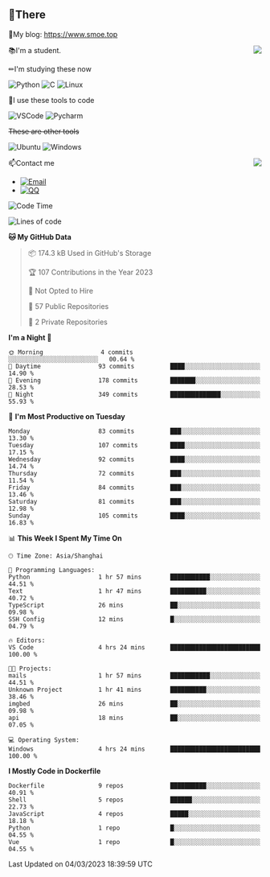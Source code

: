 
## 👏There

📰My blog: https://www.smoe.top

<img align="right" src="https://github-readme-stats.vercel.app/api/top-langs/?username=AkashiCoin"/>


📚I'm a student.

✏I'm studying these now

![Python](https://img.shields.io/badge/-Python-blue?style=flat-square&logo=Python&logoColor=fff)
![C](https://img.shields.io/badge/-C-585858?style=flat-square&logo=C&logoColor=fff)
![Linux](https://img.shields.io/badge/-Linux-black?style=flat-square&logo=Linux&logoColor=fff)

🔨I use these tools to code

![VSCode](https://img.shields.io/badge/-VSCode-blue?style=flat-square&logo=visualstudiocode&logoColor=fff)
![Pycharm](https://img.shields.io/badge/-Pycharm-green?style=flat-square&logo=pycharm&logoColor=fff)

 ~~These are other tools~~

![Ubuntu](https://img.shields.io/badge/-Ubuntu-orange?style=flat-square&logo=Ubuntu&logoColor=fff)
![Windows](https://img.shields.io/badge/-Windows-blue?style=flat-square&logo=Windows&logoColor=fff)

<img align="right" src="https://github-readme-stats.vercel.app/api?username=AkashiCoin" />


📫Contact me

* [![Email](https://img.shields.io/badge/Email-l1040186796@gmail.com-1?style=social&logoColor=fff)](mailto:l1040186796@gmail.com)
* [![QQ](https://img.shields.io/badge/QQ-1040186796-1?style=social&logoColor=fff)](tencent://AddContact/?fromId=45&fromSubId=1&subcmd=all&uin=1040186796&website=www.oicqzone.com)

<!--START_SECTION:waka-->
![Code Time](http://img.shields.io/badge/Code%20Time-602%20hrs%2017%20mins-blue)

![Lines of code](https://img.shields.io/badge/From%20Hello%20World%20I%27ve%20Written-109.1%20thousand%20lines%20of%20code-blue)

**🐱 My GitHub Data** 

> 📦 174.3 kB Used in GitHub's Storage 
 > 
> 🏆 107 Contributions in the Year 2023
 > 
> 🚫 Not Opted to Hire
 > 
> 📜 57 Public Repositories 
 > 
> 🔑 2 Private Repositories 
 > 
**I'm a Night 🦉** 

```text
🌞 Morning                4 commits           ░░░░░░░░░░░░░░░░░░░░░░░░░   00.64 % 
🌆 Daytime                93 commits          ████░░░░░░░░░░░░░░░░░░░░░   14.90 % 
🌃 Evening                178 commits         ███████░░░░░░░░░░░░░░░░░░   28.53 % 
🌙 Night                  349 commits         ██████████████░░░░░░░░░░░   55.93 % 
```
📅 **I'm Most Productive on Tuesday** 

```text
Monday                   83 commits          ███░░░░░░░░░░░░░░░░░░░░░░   13.30 % 
Tuesday                  107 commits         ████░░░░░░░░░░░░░░░░░░░░░   17.15 % 
Wednesday                92 commits          ████░░░░░░░░░░░░░░░░░░░░░   14.74 % 
Thursday                 72 commits          ███░░░░░░░░░░░░░░░░░░░░░░   11.54 % 
Friday                   84 commits          ███░░░░░░░░░░░░░░░░░░░░░░   13.46 % 
Saturday                 81 commits          ███░░░░░░░░░░░░░░░░░░░░░░   12.98 % 
Sunday                   105 commits         ████░░░░░░░░░░░░░░░░░░░░░   16.83 % 
```


📊 **This Week I Spent My Time On** 

```text
🕑︎ Time Zone: Asia/Shanghai

💬 Programming Languages: 
Python                   1 hr 57 mins        ███████████░░░░░░░░░░░░░░   44.51 % 
Text                     1 hr 47 mins        ██████████░░░░░░░░░░░░░░░   40.72 % 
TypeScript               26 mins             ██░░░░░░░░░░░░░░░░░░░░░░░   09.98 % 
SSH Config               12 mins             █░░░░░░░░░░░░░░░░░░░░░░░░   04.79 % 

🔥 Editors: 
VS Code                  4 hrs 24 mins       █████████████████████████   100.00 % 

🐱‍💻 Projects: 
mails                    1 hr 57 mins        ███████████░░░░░░░░░░░░░░   44.51 % 
Unknown Project          1 hr 41 mins        ██████████░░░░░░░░░░░░░░░   38.46 % 
imgbed                   26 mins             ██░░░░░░░░░░░░░░░░░░░░░░░   09.98 % 
api                      18 mins             ██░░░░░░░░░░░░░░░░░░░░░░░   07.05 % 

💻 Operating System: 
Windows                  4 hrs 24 mins       █████████████████████████   100.00 % 
```

**I Mostly Code in Dockerfile** 

```text
Dockerfile               9 repos             ██████████░░░░░░░░░░░░░░░   40.91 % 
Shell                    5 repos             ██████░░░░░░░░░░░░░░░░░░░   22.73 % 
JavaScript               4 repos             █████░░░░░░░░░░░░░░░░░░░░   18.18 % 
Python                   1 repo              █░░░░░░░░░░░░░░░░░░░░░░░░   04.55 % 
Vue                      1 repo              █░░░░░░░░░░░░░░░░░░░░░░░░   04.55 % 
```




 Last Updated on 04/03/2023 18:39:59 UTC
<!--END_SECTION:waka-->
